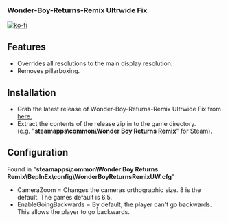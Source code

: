 ### Wonder-Boy-Returns-Remix Ultrwide Fix

[![ko-fi](https://ko-fi.com/img/githubbutton_sm.svg)](https://ko-fi.com/F2F2DI3WA)

## Features
- Overrides all resolutions to the main display resolution.
- Removes pillarboxing.

## Installation
- Grab the latest release of Wonder-Boy-Returns-Remix Ultrwide Fix from [here.](https://github.com/p1xel8ted/Wonder-Boy-Returns-Remix/releases)
- Extract the contents of the release zip in to the game directory.<br />(e.g. "**steamapps\common\Wonder Boy Returns Remix**" for Steam).

## Configuration
Found in "**steamapps\common\Wonder Boy Returns Remix\BepInEx\config\WonderBoyReturnsRemixUW.cfg**"
- CameraZoom = Changes the cameras orthographic size. 8 is the default. The games default is 6.5.
- EnableGoingBackwards = By default, the player can't go backwards. This allows the player to go backwards.
